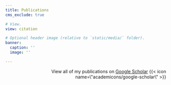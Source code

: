 ```yaml
---
title: Publications
cms_exclude: true

# View.
view: citation

# Optional header image (relative to `static/media/` folder).
banner:
  caption: ''
  image: ''

---
```

<div style='text-align: right;'>
View all of my publications on <a href='https://scholar.google.com/citations?user=RhThiI8AAAAJ&hl=en' style='text-decoration: underline;'>Google Scholar</a> {{< icon name=\"academicons/google-scholar\" >}}
</div>
